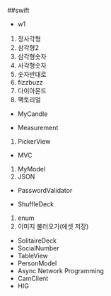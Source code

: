 ##swift
- w1
 1. 정사각형
 2. 삼각형2
 3. 삼각형숫자
 4. 사각형숫자
 5. 숫자반대로
 6. fizzbuzz
 7. 다이아몬드
 8. 팩토리얼

- MyCandle

- Measurement
 1. PickerView

- MVC
 1. MyModel
 2. JSON

- PasswordValidator

- ShuffleDeck
 1. enum
 2. 이미지 불러오기(에셋 저장)


- SolitaireDeck
- SocialNumber
- TableView
- PersonModel
- Async Network Programming
- CamClient
- HIG


 
